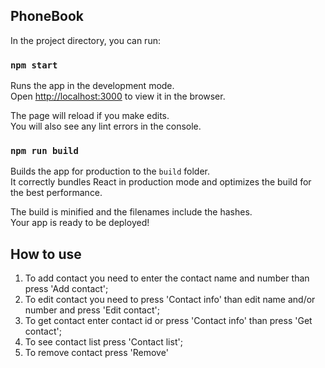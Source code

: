 ## PhoneBook

In the project directory, you can run:

### `npm start`

Runs the app in the development mode.<br>
Open [http://localhost:3000](http://localhost:3000) to view it in the browser.

The page will reload if you make edits.<br>
You will also see any lint errors in the console.

### `npm run build`

Builds the app for production to the `build` folder.<br>
It correctly bundles React in production mode and optimizes the build for the best performance.

The build is minified and the filenames include the hashes.<br>
Your app is ready to be deployed!

## How to use

1) To add contact you need to enter the contact name and number than press 'Add contact';
2) To edit contact you need to press 'Contact info' than edit name and/or number and press 'Edit contact';
3) To get contact enter contact id or press 'Contact info' than press 'Get contact';
4) To see contact list press 'Contact list';
5) To remove contact press 'Remove'
